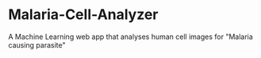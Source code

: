 # Malaria-Cell-Analyzer
A Machine Learning web app that analyses human cell images for "Malaria causing parasite"
